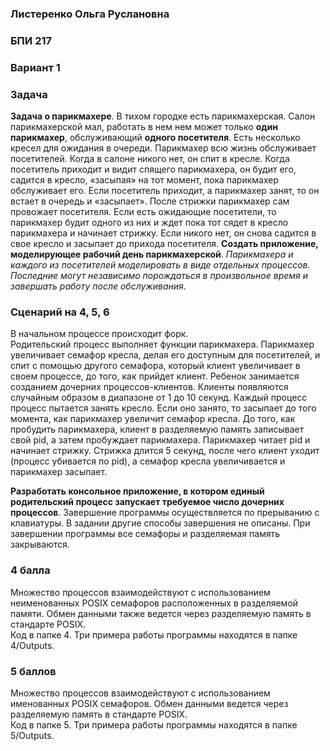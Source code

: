 ### Листеренко Ольга Руслановна ###
### БПИ 217 ###
  
### Вариант 1 ###
### Задача ###
**Задача о парикмахере**. В тихом городке есть парикмахерская. Салон парикмахерской мал, работать в нем нем может только **один парикмахер**, обслуживающий **одного посетителя**. Есть несколько кресел для ожидания в очереди. Парикмахер всю жизнь обслуживает посетителей. Когда в салоне никого нет, он спит в кресле. Когда посетитель приходит и видит спящего парикмахера, он будит его, садится в кресло, «засыпая» на тот момент, пока парикмахер обслуживает его. Если посетитель приходит, а парикмахер занят, то он встает в очередь и «засыпает». После стрижки парикмахер сам провожает посетителя. Если есть ожидающие посетители, то парикмахер будит одного из них и ждет пока тот сядет в кресло парикмахера и начинает стрижку. Если никого нет, он снова садится в свое кресло и засыпает до прихода посетителя. **Создать приложение, моделирующее рабочий день парикмахерской**. *Парикмахера и каждого из посетителей моделировать в виде отдельных процессов. Последние могут независимо порождаться в произвольное время и завершать работу после обслуживания*.  

### Сценарий на 4, 5, 6 ###
В начальном процессе происходит форк.  
Родительский процесс выполняет функции парикмахера. Парикмахер увеличивает семафор кресла, делая его доступным для посетителей, и спит с помощью другого семафора, который клиент увеличивает в своем процессе, до того, как прийдет клиент. Ребенок занимается созданием дочерних процессов-клиентов. Клиенты появляются случайным образом в диапазоне от 1 до 10 секунд. Каждый процесс процесс пытается занять кресло. Если оно занято, то засыпает до того момента, как парикмахер увеличит семафор кресла. До того, как пробудить парикмахера, клиент в разделяемую память записывает свой pid, а затем пробуждает парикмахера. Парикмахер читает pid и начинает стрижку. Стрижка длится 5 секунд, после чего клиент уходит (процесс убивается по pid), а семафор кресла увеличивается и парикмахер засыпает.  

**Разработать консольное приложение, в котором единый родительский процесс запускает требуемое число дочерних процессов**.
Завершение программы осуществляется по прерыванию с клавиатуры. В задании другие способы завершения не описаны. При завершении программы все семафоры и разделяемая память закрываются.
### 4 балла ###  
Множество процессов взаимодействуют с использованием неименованных POSIX семафоров расположенных в разделяемой памяти. Обмен данными также ведется через разделяемую память в стандарте POSIX.    
Код в папке 4. Три примера работы программы находятся в папке 4/Outputs.  

### 5 баллов ###  
Множество процессов взаимодействуют с использованием именованных POSIX семафоров. Обмен данными ведется через разделяемую память в стандарте POSIX.  
Код в папке 5. Три примера работы программы находятся в папке 5/Outputs.  
